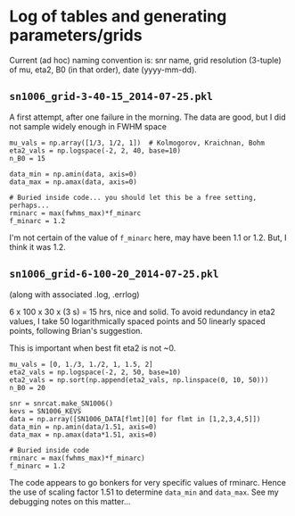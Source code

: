 Log of tables and generating parameters/grids
=============================================

Current (ad hoc) naming convention is:
snr name, grid resolution (3-tuple) of mu, eta2, B0 (in that order),
date (yyyy-mm-dd).

`sn1006_grid-3-40-15_2014-07-25.pkl`
------------------------------------

A first attempt, after one failure in the morning.
The data are good, but I did not sample widely enough in FWHM space

    mu_vals = np.array([1/3, 1/2, 1])  # Kolmogorov, Kraichnan, Bohm
    eta2_vals = np.logspace(-2, 2, 40, base=10)
    n_B0 = 15
    
    data_min = np.amin(data, axis=0)
    data_max = np.amax(data, axis=0)
    
    # Buried inside code... you should let this be a free setting, perhaps...
    rminarc = max(fwhms_max)*f_minarc
    f_minarc = 1.2

I'm not certain of the value of `f_minarc` here, may have been 1.1 or 1.2.
But, I think it was 1.2.


`sn1006_grid-6-100-20_2014-07-25.pkl`
-------------------------------------
(along with associated .log, .errlog)

6 x 100 x 30 x (3 s) = 15 hrs, nice and solid.
To avoid redundancy in eta2 values, I take 50 logarithmically spaced points
and 50 linearly spaced points, following Brian's suggestion.

This is important when best fit eta2 is not ~0.

    mu_vals = [0, 1./3, 1./2, 1, 1.5, 2]
    eta2_vals = np.logspace(-2, 2, 50, base=10)
    eta2_vals = np.sort(np.append(eta2_vals, np.linspace(0, 10, 50)))
    n_B0 = 20
    
    snr = snrcat.make_SN1006()
    kevs = SN1006_KEVS
    data = np.array([SN1006_DATA[flmt][0] for flmt in [1,2,3,4,5]])
    data_min = np.amin(data/1.51, axis=0)
    data_max = np.amax(data*1.51, axis=0)
    
    # Buried inside code
    rminarc = max(fwhms_max)*f_minarc)
    f_minarc = 1.2

The code appears to go bonkers for very specific values of rminarc.
Hence the use of scaling factor 1.51 to determine `data_min` and `data_max`.
See my debugging notes on this matter...